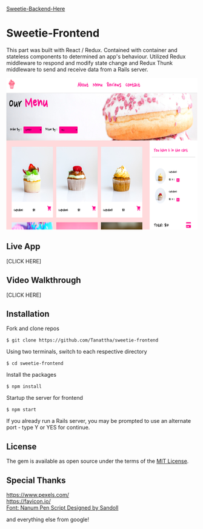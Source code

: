 [Sweetie-Backend-Here](https://github.com/Tanattha/sweetie-backend)

# Sweetie-Frontend

This part was built with React / Redux. Contained with container and stateless components to determined an app's behaviour. Utilized Redux middleware to respond and modify state change and Redux Thunk middleware to send and receive data from a Rails server. 

<img src="./public/img/example.png" width="640" height="400" />

## Live App

[CLICK HERE]

## Video Walkthrough

[CLICK HERE]

## Installation

Fork and clone repos

    $ git clone https://github.com/Tanattha/sweetie-frontend

Using two terminals, switch to each respective directory

    $ cd sweetie-frontend

Install the packages

    $ npm install

Startup the server for frontend

    $ npm start

If you already run a Rails server, you may be prompted to use an alternate port - type Y or YES for continue.

## License

The gem is available as open source under the terms of the [MIT License](https://opensource.org/licenses/MIT).


## Special Thanks

https://www.pexels.com/<br />
https://favicon.io/<br />
[Font: Nanum Pen Script Designed by Sandoll](https://fonts.google.com/specimen/Nanum+Pen+Script)

and everything else from google!

